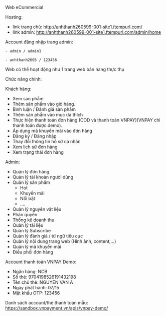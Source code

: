 Web eCommercial

Hosting:
  - link trang chủ: http://anhthanh260599-001-site1.ftempurl.com/
  - link admin: http://anhthanh260599-001-site1.ftempurl.com/admin/home

Account đăng nhập trang admin:

    - admin / admin1
    
    - anhthanh2605 / 123456

Web có thể hoạt động như 1 trang web bán hàng thực thụ

Chức năng chính: 

Khách hàng:

  - Xem sản phẩm
  - Thêm sản phẩm vào giỏ hàng.
  - Bình luận / Đánh giá sản phẩm
  - Thêm sản phẩm vào mục ưa thích
  - Thực hiện thanh toán đơn hàng (COD và thanh toán VNPAY)(VNPAY chỉ thanh toán được demo).
  - Áp dụng mã khuyến mãi vào đơn hàng
  - Đăng ký / Đăng nhập
  - Thay đổi thông tin hồ sơ cá nhân
  - Xem lịch sử đơn hàng
  - Xem trạng thái đơn hàng

Admin:

  - Quản lý đơn hàng.
  - Quản lý tài khoản người dùng
  - Quản lý sản phẩm
      + Hot
      + Khuyến mãi
      + Nổi bật
      + ....
  - Quản lý nguyên vật liệu
  - Phân quyền
  - Thống kê doanh thu
  - Quản lý tài liệu
  - Quản lý Subscribe
  - Quản lý đánh giá / từ ngữ tiêu cực
  - Quản lý nội dung trang web (Hình ảnh, content,...)
  - Quản lý mã khuyến mãi
  - Điều phối đơn hàng

Account thanh toán VNPAY Demo:
   - Ngân hàng:	NCB
   - Số thẻ:	9704198526191432198
   - Tên chủ thẻ:	NGUYEN VAN A
   - Ngày phát hành:	07/15
   - Mật khẩu OTP:	123456

Danh sách account/thẻ thanh toán mẫu:
https://sandbox.vnpayment.vn/apis/vnpay-demo/
